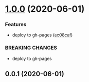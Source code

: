 # [1.0.0](https://github.com/lewisjfoster/twitter-heart/compare/v0.0.1...v1.0.0) (2020-06-01)


### Features

* deploy to gh-pages ([ac08caf](https://github.com/lewisjfoster/twitter-heart/commit/ac08cafde5cf68b1245fbdd3dd8db9e0bd293924))


### BREAKING CHANGES

* deploy to gh-pages



## 0.0.1 (2020-06-01)



